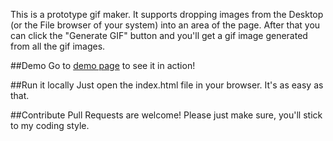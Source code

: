 This is a prototype gif maker. It supports dropping images from the Desktop (or the File browser of your system) into an area of the page. After that you can click the "Generate GIF" button and you'll get a gif image generated from all the gif images.

##Demo
Go to [demo page](http://michaekohler.github.io/gifmaker) to see it in action!

##Run it locally
Just open the index.html file in your browser. It's as easy as that.

##Contribute
Pull Requests are welcome! Please just make sure, you'll stick to my coding style.
